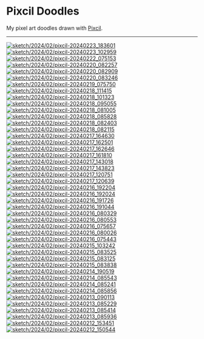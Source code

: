 Pixcil Doodles
==============

My pixel art doodles drawn with [Pixcil](https://github.com/sile/pixcil).

---

[![sketch/2024/02/pixcil-20240223_183601](https://sile.github.io/doodles/sketch/2024/02/pixcil-20240223_183601.png)](https://sile.github.io/doodles/sketch/2024/02/pixcil-20240223_183601.html)
[![sketch/2024/02/pixcil-20240223_102959](https://sile.github.io/doodles/sketch/2024/02/pixcil-20240223_102959.png)](https://sile.github.io/doodles/sketch/2024/02/pixcil-20240223_102959.html)
[![sketch/2024/02/pixcil-20240222_075153](https://sile.github.io/doodles/sketch/2024/02/pixcil-20240222_075153.png)](https://sile.github.io/doodles/sketch/2024/02/pixcil-20240222_075153.html)
[![sketch/2024/02/pixcil-20240220_082257](https://sile.github.io/doodles/sketch/2024/02/pixcil-20240220_082257.png)](https://sile.github.io/doodles/sketch/2024/02/pixcil-20240220_082257.html)
[![sketch/2024/02/pixcil-20240220_082909](https://sile.github.io/doodles/sketch/2024/02/pixcil-20240220_082909.png)](https://sile.github.io/doodles/sketch/2024/02/pixcil-20240220_082909.html)
[![sketch/2024/02/pixcil-20240220_083246](https://sile.github.io/doodles/sketch/2024/02/pixcil-20240220_083246.png)](https://sile.github.io/doodles/sketch/2024/02/pixcil-20240220_083246.html)
[![sketch/2024/02/pixcil-20240219_075750](https://sile.github.io/doodles/sketch/2024/02/pixcil-20240219_075750.png)](https://sile.github.io/doodles/sketch/2024/02/pixcil-20240219_075750.html)
[![sketch/2024/02/pixcil-20240218_111415](https://sile.github.io/doodles/sketch/2024/02/pixcil-20240218_111415.png)](https://sile.github.io/doodles/sketch/2024/02/pixcil-20240218_111415.html)
[![sketch/2024/02/pixcil-20240218_101323](https://sile.github.io/doodles/sketch/2024/02/pixcil-20240218_101323.png)](https://sile.github.io/doodles/sketch/2024/02/pixcil-20240218_101323.html)
[![sketch/2024/02/pixcil-20240218_095055](https://sile.github.io/doodles/sketch/2024/02/pixcil-20240218_095055.png)](https://sile.github.io/doodles/sketch/2024/02/pixcil-20240218_095055.html)
[![sketch/2024/02/pixcil-20240218_081005](https://sile.github.io/doodles/sketch/2024/02/pixcil-20240218_081005.png)](https://sile.github.io/doodles/sketch/2024/02/pixcil-20240218_081005.html)
[![sketch/2024/02/pixcil-20240218_085828](https://sile.github.io/doodles/sketch/2024/02/pixcil-20240218_085828.png)](https://sile.github.io/doodles/sketch/2024/02/pixcil-20240218_085828.html)
[![sketch/2024/02/pixcil-20240218_082403](https://sile.github.io/doodles/sketch/2024/02/pixcil-20240218_082403.png)](https://sile.github.io/doodles/sketch/2024/02/pixcil-20240218_082403.html)
[![sketch/2024/02/pixcil-20240218_082115](https://sile.github.io/doodles/sketch/2024/02/pixcil-20240218_082115.png)](https://sile.github.io/doodles/sketch/2024/02/pixcil-20240218_082115.html)
[![sketch/2024/02/pixcil-20240217_164630](https://sile.github.io/doodles/sketch/2024/02/pixcil-20240217_164630.png)](https://sile.github.io/doodles/sketch/2024/02/pixcil-20240217_164630.html)
[![sketch/2024/02/pixcil-20240217_162501](https://sile.github.io/doodles/sketch/2024/02/pixcil-20240217_162501.png)](https://sile.github.io/doodles/sketch/2024/02/pixcil-20240217_162501.html)
[![sketch/2024/02/pixcil-20240217_162646](https://sile.github.io/doodles/sketch/2024/02/pixcil-20240217_162646.png)](https://sile.github.io/doodles/sketch/2024/02/pixcil-20240217_162646.html)
[![sketch/2024/02/pixcil-20240217_161810](https://sile.github.io/doodles/sketch/2024/02/pixcil-20240217_161810.png)](https://sile.github.io/doodles/sketch/2024/02/pixcil-20240217_161810.html)
[![sketch/2024/02/pixcil-20240217_143018](https://sile.github.io/doodles/sketch/2024/02/pixcil-20240217_143018.png)](https://sile.github.io/doodles/sketch/2024/02/pixcil-20240217_143018.html)
[![sketch/2024/02/pixcil-20240217_143823](https://sile.github.io/doodles/sketch/2024/02/pixcil-20240217_143823.png)](https://sile.github.io/doodles/sketch/2024/02/pixcil-20240217_143823.html)
[![sketch/2024/02/pixcil-20240217_120751](https://sile.github.io/doodles/sketch/2024/02/pixcil-20240217_120751.png)](https://sile.github.io/doodles/sketch/2024/02/pixcil-20240217_120751.html)
[![sketch/2024/02/pixcil-20240217_120639](https://sile.github.io/doodles/sketch/2024/02/pixcil-20240217_120639.png)](https://sile.github.io/doodles/sketch/2024/02/pixcil-20240217_120639.html)
[![sketch/2024/02/pixcil-20240216_192204](https://sile.github.io/doodles/sketch/2024/02/pixcil-20240216_192204.png)](https://sile.github.io/doodles/sketch/2024/02/pixcil-20240216_192204.html)
[![sketch/2024/02/pixcil-20240216_192024](https://sile.github.io/doodles/sketch/2024/02/pixcil-20240216_192024.png)](https://sile.github.io/doodles/sketch/2024/02/pixcil-20240216_192024.html)
[![sketch/2024/02/pixcil-20240216_191726](https://sile.github.io/doodles/sketch/2024/02/pixcil-20240216_191726.png)](https://sile.github.io/doodles/sketch/2024/02/pixcil-20240216_191726.html)
[![sketch/2024/02/pixcil-20240216_191044](https://sile.github.io/doodles/sketch/2024/02/pixcil-20240216_191044.png)](https://sile.github.io/doodles/sketch/2024/02/pixcil-20240216_191044.html)
[![sketch/2024/02/pixcil-20240216_080329](https://sile.github.io/doodles/sketch/2024/02/pixcil-20240216_080329.png)](https://sile.github.io/doodles/sketch/2024/02/pixcil-20240216_080329.html)
[![sketch/2024/02/pixcil-20240216_080553](https://sile.github.io/doodles/sketch/2024/02/pixcil-20240216_080553.png)](https://sile.github.io/doodles/sketch/2024/02/pixcil-20240216_080553.html)
[![sketch/2024/02/pixcil-20240216_075657](https://sile.github.io/doodles/sketch/2024/02/pixcil-20240216_075657.png)](https://sile.github.io/doodles/sketch/2024/02/pixcil-20240216_075657.html)
[![sketch/2024/02/pixcil-20240216_080026](https://sile.github.io/doodles/sketch/2024/02/pixcil-20240216_080026.png)](https://sile.github.io/doodles/sketch/2024/02/pixcil-20240216_080026.html)
[![sketch/2024/02/pixcil-20240216_075443](https://sile.github.io/doodles/sketch/2024/02/pixcil-20240216_075443.png)](https://sile.github.io/doodles/sketch/2024/02/pixcil-20240216_075443.html)
[![sketch/2024/02/pixcil-20240215_103242](https://sile.github.io/doodles/sketch/2024/02/pixcil-20240215_103242.png)](https://sile.github.io/doodles/sketch/2024/02/pixcil-20240215_103242.html)
[![sketch/2024/02/pixcil-20240215_083525](https://sile.github.io/doodles/sketch/2024/02/pixcil-20240215_083525.png)](https://sile.github.io/doodles/sketch/2024/02/pixcil-20240215_083525.html)
[![sketch/2024/02/pixcil-20240215_083125](https://sile.github.io/doodles/sketch/2024/02/pixcil-20240215_083125.png)](https://sile.github.io/doodles/sketch/2024/02/pixcil-20240215_083125.html)
[![sketch/2024/02/pixcil-20240215_083838](https://sile.github.io/doodles/sketch/2024/02/pixcil-20240215_083838.png)](https://sile.github.io/doodles/sketch/2024/02/pixcil-20240215_083838.html)
[![sketch/2024/02/pixcil-20240214_190519](https://sile.github.io/doodles/sketch/2024/02/pixcil-20240214_190519.png)](https://sile.github.io/doodles/sketch/2024/02/pixcil-20240214_190519.html)
[![sketch/2024/02/pixcil-20240214_085543](https://sile.github.io/doodles/sketch/2024/02/pixcil-20240214_085543.png)](https://sile.github.io/doodles/sketch/2024/02/pixcil-20240214_085543.html)
[![sketch/2024/02/pixcil-20240214_085241](https://sile.github.io/doodles/sketch/2024/02/pixcil-20240214_085241.png)](https://sile.github.io/doodles/sketch/2024/02/pixcil-20240214_085241.html)
[![sketch/2024/02/pixcil-20240214_085856](https://sile.github.io/doodles/sketch/2024/02/pixcil-20240214_085856.png)](https://sile.github.io/doodles/sketch/2024/02/pixcil-20240214_085856.html)
[![sketch/2024/02/pixcil-20240213_090113](https://sile.github.io/doodles/sketch/2024/02/pixcil-20240213_090113.png)](https://sile.github.io/doodles/sketch/2024/02/pixcil-20240213_090113.html)
[![sketch/2024/02/pixcil-20240213_085229](https://sile.github.io/doodles/sketch/2024/02/pixcil-20240213_085229.png)](https://sile.github.io/doodles/sketch/2024/02/pixcil-20240213_085229.html)
[![sketch/2024/02/pixcil-20240213_085414](https://sile.github.io/doodles/sketch/2024/02/pixcil-20240213_085414.png)](https://sile.github.io/doodles/sketch/2024/02/pixcil-20240213_085414.html)
[![sketch/2024/02/pixcil-20240213_085936](https://sile.github.io/doodles/sketch/2024/02/pixcil-20240213_085936.png)](https://sile.github.io/doodles/sketch/2024/02/pixcil-20240213_085936.html)
[![sketch/2024/02/pixcil-20240212_153451](https://sile.github.io/doodles/sketch/2024/02/pixcil-20240212_153451.png)](https://sile.github.io/doodles/sketch/2024/02/pixcil-20240212_153451.html)
[![sketch/2024/02/pixcil-20240212_150544](https://sile.github.io/doodles/sketch/2024/02/pixcil-20240212_150544.png)](https://sile.github.io/doodles/sketch/2024/02/pixcil-20240212_150544.html)

